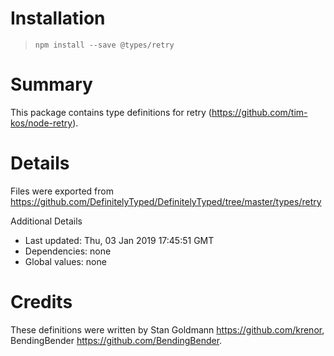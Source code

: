 # Installation

> `npm install --save @types/retry`

# Summary

This package contains type definitions for retry (https://github.com/tim-kos/node-retry).

# Details

Files were exported from https://github.com/DefinitelyTyped/DefinitelyTyped/tree/master/types/retry

Additional Details

* Last updated: Thu, 03 Jan 2019 17:45:51 GMT
* Dependencies: none
* Global values: none

# Credits

These definitions were written by Stan Goldmann <https://github.com/krenor>, BendingBender <https://github.com/BendingBender>.
